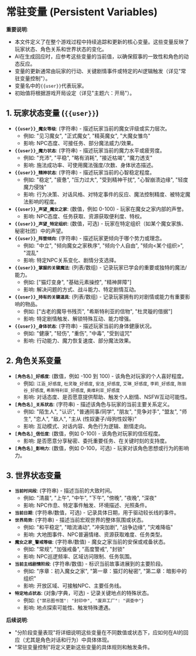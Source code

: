 # 常驻变量 (Persistent Variables)

**重要说明**: 
*   本文件定义了在整个游戏过程中持续追踪和更新的核心变量。这些变量反映了玩家状态、角色关系和世界状态的变化。
*   AI在生成回应时，应参考这些变量的当前值，以确保叙事的一致性和角色的动态反应。
*   变量的更新通常由玩家的行动、关键剧情事件或特定的AI逻辑触发（详见"常驻变量控制"）。
*   变量名中的`{{user}}`代表玩家。
*   初始值将根据游戏开局设定（详见"主题六：开局"）。

## 1. 玩家状态变量 (`{{user}}`)

*   **`{{user}}_魔女等级`**: (字符串) - 描述玩家当前的魔女评级或实力层次。
    *   例如: "见习魔女", "正式魔女", "精英魔女", "大魔女雏鸟"
    *   影响: NPC态度、可接任务、部分魔法威力/效果。
*   **`{{user}}_魔力状态`**: (字符串) - 描述玩家当前的魔力水平或疲劳度。
    *   例如: "充沛", "平稳", "略有消耗", "接近枯竭", "魔力透支"
    *   影响: 施法成功率、可使用魔法强度/次数、身体状态描述。
*   **`{{user}}_精神状态`**: (字符串) - 描述玩家当前的心智稳定程度。
    *   例如: "稳定", "疲惫", "压力过大", "受到精神干扰", "心智崩溃边缘", "轻度魔力侵蚀"
    *   影响: 行为决策、对话风格、对特定事件的反应、魔法控制精度、被特定魔法影响的程度。
*   **`{{user}}_声望_魔女之家`**: (数值，例如 0-100) - 玩家在魔女之家内部的声誉。
    *   影响: NPC态度、任务获取、资源获取便利度、特权。
*   **`{{user}}_声望_特定组织`**: (数值，可选) - 玩家在特定组织（如某个魔女家族、秘密社团）中的声望。
*   **`{{user}}_阵营倾向`**: (字符串) - 描述玩家更倾向于哪个势力或理念。
    *   例如: "中立", "倾向魔女之家秩序", "倾向个人自由", "倾向<某个组织>", "混乱"
    *   影响: 特定NPC关系变化、剧情分支选择。
*   **`{{user}}_掌握的关键魔法`**: (列表/数组) - 记录玩家已学会的重要或独特的魔法/能力。
    *   例如: ["猫灯变身", "基础元素操控", "精神屏障"]
    *   影响: 解决问题的方式、战斗能力、特定剧情互动。
*   **`{{user}}_持有的关键道具`**: (列表/数组) - 记录玩家拥有的对剧情或能力有重要影响的物品。
    *   例如: ["古老的魔导书残页", "希斯特利亚的信物", "杜灵璇的借据"]
    *   影响: 特定剧情触发、解锁特殊互动、能力增强。
*   **`{{user}}_身体状态`**: (字符串) - 描述玩家当前的身体健康状况。
    *   例如: "健康", "轻伤", "重伤", "中毒", "受到诅咒"
    *   影响: 行动能力、魔力恢复速度、部分魔法效果。

## 2. 角色关系变量

*   **`[角色名]_好感度`**: (数值，例如 -100 到 100) - 该角色对玩家的个人喜好程度。
    *   例如: `江涵_好感度`, `杜灵璇_好感度`, `安洁_好感度`, `艾琳_好感度`, `李莉_好感度`, `陈丽谷_好感度`, `希斯特利亚_好感度`, `奥维利亚_好感度`
    *   影响: 对话态度、是否愿意提供帮助、触发个人剧情、NSFW互动可能性。
*   **`[角色名]_关系状态`**: (字符串) - 描述该角色与玩家的当前主要关系定义。
    *   例如: "陌生人", "认识", "普通同事/同学", "朋友", "竞争对手", "盟友", "师生", "恋人", "敌人", "主从 (性奴妻子/母狗性奴等)"
    *   影响: 互动模式、对话内容、角色行为逻辑、剧情走向。
*   **`[角色名]_信任度`**: (数值，例如 0-100) - 该角色对玩家的信任程度。
    *   影响: 是否愿意分享秘密、委托重要任务、在关键时刻的支持度。
*   **`[角色名]_影响力`**: (数值，例如 0-100，可选) - 玩家对该角色思想或行为的影响力。

## 3. 世界状态变量

*   **`当前时间段`**: (字符串) - 描述当前的大致时间。
    *   例如: "清晨", "上午", "中午", "下午", "傍晚", "夜晚", "深夜"
    *   影响: NPC作息、特定事件触发、环境描述、光照条件。
*   **`当前日期`**: (字符串/数值，可选) - 记录具体日期，用于驱动较长线的事件。
*   **`世界局势`**: (字符串) - 描述当前宏观世界的整体氛围或状态。
    *   例如: "和平稳定", "暗流涌动", "冲突加剧", "战争边缘", "灾难降临"
    *   影响: 大地图事件、NPC普遍情绪、资源获取难度、任务类型。
*   **`魔女之家_警戒等级`**: (字符串/数值) - 魔女之家当前的安保或戒备状态。
    *   例如: "常规", "加强戒备", "高度警戒", "封锁"
    *   影响: NPC巡逻频率、区域访问限制、任务氛围。
*   **`当前主线剧情阶段`**: (字符串/数值) - 标识当前故事进展到的主要阶段。
    *   例如: "序章：初入魔女之家", "第一章：猫灯的秘密", "第二章：暗影中的组织"
    *   影响: 开放区域、可接触NPC、主要任务线。
*   **`特定地点状态`**: (对象/字典，可选) - 记录关键地点的特殊状态。
    *   例如: `{"禁忌图书馆": "封印中", "废弃工厂": "调查中"}`
    *   影响: 地点探索可能性、触发特殊遭遇。

**后续说明**: 
*   "分阶段变量表现"将详细说明这些变量在不同数值或状态下，应如何在AI的回应（尤其是角色对话和行为）中具体体现。
*   "常驻变量控制"将定义更新这些变量的具体规则和触发条件。 